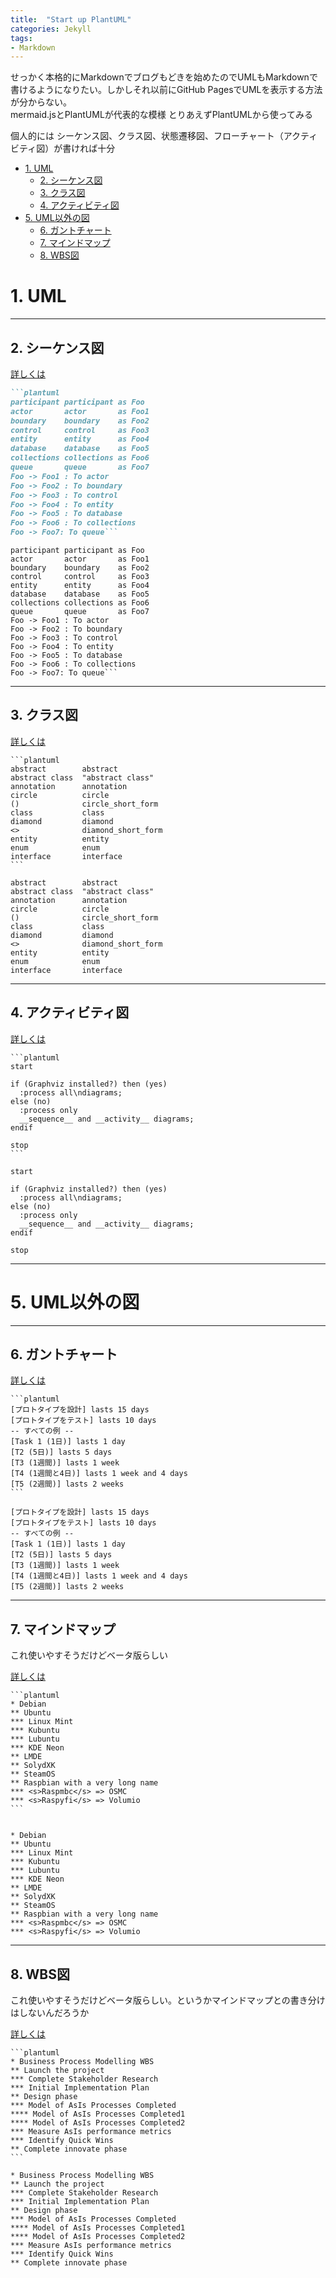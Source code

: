 ```yaml
---
title:  "Start up PlantUML"
categories: Jekyll
tags:
- Markdown
---
```


せっかく本格的にMarkdownでブログもどきを始めたのでUMLもMarkdownで書けるようになりたい。しかしそれ以前にGitHub PagesでUMLを表示する方法が分からない。
<br/>
mermaid.jsとPlantUMLが代表的な模様
とりあえずPlantUMLから使ってみる
<br/>

個人的には
シーケンス図、クラス図、状態遷移図、フローチャート（アクティビティ図）が書ければ十分 

- [1. UML](#1-uml)
  - [2. シーケンス図](#2-シーケンス図)
  - [3. クラス図](#3-クラス図)
  - [4. アクティビティ図](#4-アクティビティ図)
- [5. UML以外の図](#5-uml以外の図)
  - [6. ガントチャート](#6-ガントチャート)
  - [7. マインドマップ](#7-マインドマップ)
  - [8. WBS図](#8-wbs図)

# 1. UML

---
## 2. シーケンス図

[詳しくは](https://plantuml.com/ja/sequence-diagram)

````markdown
```plantuml
participant participant as Foo
actor       actor       as Foo1
boundary    boundary    as Foo2
control     control     as Foo3
entity      entity      as Foo4
database    database    as Foo5
collections collections as Foo6
queue       queue       as Foo7
Foo -> Foo1 : To actor 
Foo -> Foo2 : To boundary
Foo -> Foo3 : To control
Foo -> Foo4 : To entity
Foo -> Foo5 : To database
Foo -> Foo6 : To collections
Foo -> Foo7: To queue```
````

```plantuml
participant participant as Foo
actor       actor       as Foo1
boundary    boundary    as Foo2
control     control     as Foo3
entity      entity      as Foo4
database    database    as Foo5
collections collections as Foo6
queue       queue       as Foo7
Foo -> Foo1 : To actor 
Foo -> Foo2 : To boundary
Foo -> Foo3 : To control
Foo -> Foo4 : To entity
Foo -> Foo5 : To database
Foo -> Foo6 : To collections
Foo -> Foo7: To queue```
```
---


## 3. クラス図

[詳しくは](https://plantuml.com/ja/class-diagram)

````
```plantuml
abstract        abstract
abstract class  "abstract class"
annotation      annotation
circle          circle
()              circle_short_form
class           class
diamond         diamond
<>              diamond_short_form
entity          entity
enum            enum
interface       interface
```
````

```plantuml
abstract        abstract
abstract class  "abstract class"
annotation      annotation
circle          circle
()              circle_short_form
class           class
diamond         diamond
<>              diamond_short_form
entity          entity
enum            enum
interface       interface
```
---
## 4. アクティビティ図

[詳しくは](https://plantuml.com/ja/activity-diagram-beta)

````
```plantuml
start

if (Graphviz installed?) then (yes)
  :process all\ndiagrams;
else (no)
  :process only
  __sequence__ and __activity__ diagrams;
endif

stop
```
````

```plantuml
start

if (Graphviz installed?) then (yes)
  :process all\ndiagrams;
else (no)
  :process only
  __sequence__ and __activity__ diagrams;
endif

stop
```
---
# 5. UML以外の図

---
## 6. ガントチャート

[詳しくは](https://plantuml.com/ja/gantt-diagram)

````
```plantuml
[プロトタイプを設計] lasts 15 days
[プロトタイプをテスト] lasts 10 days
-- すべての例 --
[Task 1 (1日)] lasts 1 day
[T2 (5日)] lasts 5 days
[T3 (1週間)] lasts 1 week
[T4 (1週間と4日)] lasts 1 week and 4 days
[T5 (2週間)] lasts 2 weeks
```
````

```plantuml
[プロトタイプを設計] lasts 15 days
[プロトタイプをテスト] lasts 10 days
-- すべての例 --
[Task 1 (1日)] lasts 1 day
[T2 (5日)] lasts 5 days
[T3 (1週間)] lasts 1 week
[T4 (1週間と4日)] lasts 1 week and 4 days
[T5 (2週間)] lasts 2 weeks
```

---
## 7. マインドマップ
これ使いやすそうだけどベータ版らしい

[詳しくは](https://plantuml.com/ja/mindmap-diagram)

````
```plantuml
* Debian
** Ubuntu
*** Linux Mint
*** Kubuntu
*** Lubuntu
*** KDE Neon
** LMDE
** SolydXK
** SteamOS
** Raspbian with a very long name
*** <s>Raspmbc</s> => OSMC
*** <s>Raspyfi</s> => Volumio
```
````

```plantuml

* Debian
** Ubuntu
*** Linux Mint
*** Kubuntu
*** Lubuntu
*** KDE Neon
** LMDE
** SolydXK
** SteamOS
** Raspbian with a very long name
*** <s>Raspmbc</s> => OSMC
*** <s>Raspyfi</s> => Volumio

```


---
## 8. WBS図

これ使いやすそうだけどベータ版らしい。というかマインドマップとの書き分けはしないんだろうか

[詳しくは](https://plantuml.com/ja/wbs-diagram)


````
```plantuml
* Business Process Modelling WBS
** Launch the project
*** Complete Stakeholder Research
*** Initial Implementation Plan
** Design phase
*** Model of AsIs Processes Completed
**** Model of AsIs Processes Completed1
**** Model of AsIs Processes Completed2
*** Measure AsIs performance metrics
*** Identify Quick Wins
** Complete innovate phase
```
````

```plantuml
* Business Process Modelling WBS
** Launch the project
*** Complete Stakeholder Research
*** Initial Implementation Plan
** Design phase
*** Model of AsIs Processes Completed
**** Model of AsIs Processes Completed1
**** Model of AsIs Processes Completed2
*** Measure AsIs performance metrics
*** Identify Quick Wins
** Complete innovate phase
```

